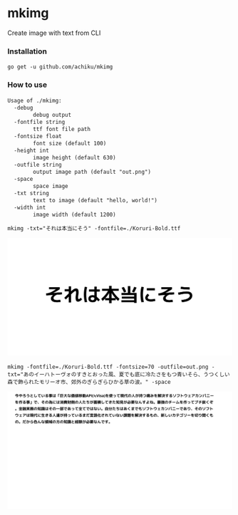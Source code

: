 # mkimg

Create image with text from CLI

### Installation

```
go get -u github.com/achiku/mkimg
```

### How to use

```
Usage of ./mkimg:
  -debug
        debug output
  -fontfile string
        ttf font file path
  -fontsize float
        font size (default 100)
  -height int
        image height (default 630)
  -outfile string
        output image path (default "out.png")
  -space
        space image
  -txt string
        text to image (default "hello, world!")
  -width int
        image width (default 1200)
```

```
mkimg -txt="それは本当にそう" -fontfile=./Koruri-Bold.ttf
```

![img](./img/shs.png)


```
mkimg -fontfile=./Koruri-Bold.ttf -fontsize=70 -outfile=out.png -txt="あのイーハトーヴォのすきとおった風、夏でも底に冷たさをもつ青いそら、うつくしい森で飾られたモリーオ市、郊外のぎらぎらひかる草の波。" -space
```

![img](./img/space-kenji.png)
